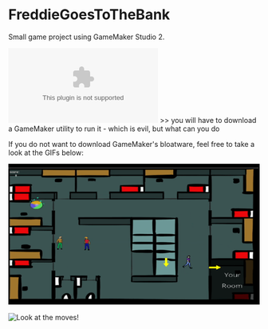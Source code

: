 # FreddieGoesToTheBank

Small game project using GameMaker Studio 2.

![Link to Executable](./FreddieGoesToTheBank.exe) >> you will have to download a GameMaker utility to run it - which is evil, but what can you do

If you do not want to download GameMaker's bloatware, feel free to take a look at the GIFs below:

![sandwich](./GIFs/freddie-0.gif)


![Look at the moves!](./GIFs/freddie-1.gif)

